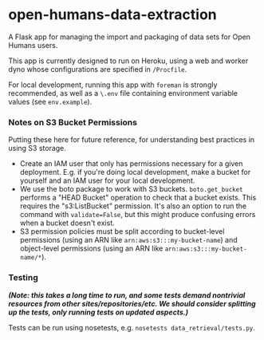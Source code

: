 open-humans-data-extraction
===========================

A Flask app for managing the import and packaging of data sets for Open
Humans users.

This app is currently designed to run on Heroku, using a web and worker dyno
whose configurations are specified in `/Procfile`.

For local development, running this app with `foreman` is strongly recommended,
as well as a `\.env` file containing environment variable values (see
`env.example`).

### Notes on S3 Bucket Permissions

Putting these here for future reference, for understanding best practices in
using S3 storage.

* Create an IAM user that only has permissions necessary for a given deployment.
E.g. if you're doing local development, make a bucket for yourself and an IAM
user for your local development.
* We use the boto package to work with S3 buckets. `boto.get_bucket` performs a
"HEAD Bucket" operation to check that a bucket exists. This requires the
"s3:ListBucket" permission. It's also an option to run the command with
`validate=False`, but this might produce confusing errors when a bucket doesn't
exist.
* S3 permission policies must be split according to bucket-level permissions
(using an ARN like `arn:aws:s3:::my-bucket-name`) and object-level permissions
(using an ARN like `arn:aws:s3:::my-bucket-name/*`).


### Testing

***(Note: this takes a long time to run, and some tests demand nontrivial
  resources from other sites/repositories/etc. We should consider splitting
  up the tests, only running tests on updated aspects.)***

Tests can be run using nosetests, e.g. `nosetests data_retrieval/tests.py`.
